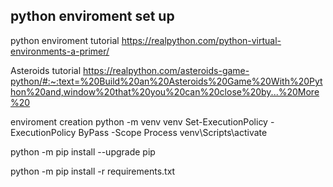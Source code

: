 ## python enviroment set up

python enviroment tutorial
https://realpython.com/python-virtual-environments-a-primer/

Asteroids tutorial
https://realpython.com/asteroids-game-python/#:~:text=%20Build%20an%20Asteroids%20Game%20With%20Python%20and,window%20that%20you%20can%20close%20by...%20More%20

enviroment creation
python -m venv venv
Set-ExecutionPolicy -ExecutionPolicy ByPass -Scope Process
venv\Scripts\activate

python -m pip install --upgrade pip

python -m pip install -r requirements.txt